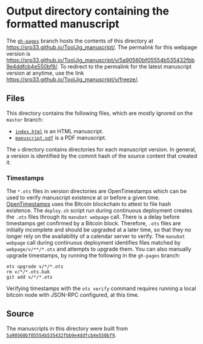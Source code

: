 # Output directory containing the formatted manuscript

The [`gh-pages`](https://github.com/srp33/ToolJig_manuscript/tree/gh-pages) branch hosts the contents of this directory at <https://srp33.github.io/ToolJig_manuscript/>.
The permalink for this webpage version is <https://srp33.github.io/ToolJig_manuscript/v/5a90560bf05554b535432fbb9e4ddfcb4e550bf9/>.
To redirect to the permalink for the latest manuscript version at anytime, use the link <https://srp33.github.io/ToolJig_manuscript/v/freeze/>.

## Files

This directory contains the following files, which are mostly ignored on the `master` branch:

+ [`index.html`](index.html) is an HTML manuscript.
+ [`manuscript.pdf`](manuscript.pdf) is a PDF manuscript.

The `v` directory contains directories for each manuscript version.
In general, a version is identified by the commit hash of the source content that created it.

### Timestamps

The `*.ots` files in version directories are OpenTimestamps which can be used to verify manuscript existence at or before a given time.
[OpenTimestamps](https://opentimestamps.org/) uses the Bitcoin blockchain to attest to file hash existence.
The `deploy.sh` script run during continuous deployment creates the `.ots` files through its `manubot webpage` call.
There is a delay before timestamps get confirmed by a Bitcoin block.
Therefore, `.ots` files are initially incomplete and should be upgraded at a later time, so that they no longer rely on the availability of a calendar server to verify.
The `manubot webpage` call during continuous deployment identifies files matched by `webpage/v/**/*.ots` and attempts to upgrade them.
You can also manually upgrade timestamps, by running the following in the `gh-pages` branch:

```shell
ots upgrade v/*/*.ots
rm v/*/*.ots.bak
git add v/*/*.ots
```

Verifying timestamps with the `ots verify` command requires running a local bitcoin node with JSON-RPC configured, at this time.

## Source

The manuscripts in this directory were built from
[`5a90560bf05554b535432fbb9e4ddfcb4e550bf9`](https://github.com/srp33/ToolJig_manuscript/commit/5a90560bf05554b535432fbb9e4ddfcb4e550bf9).
